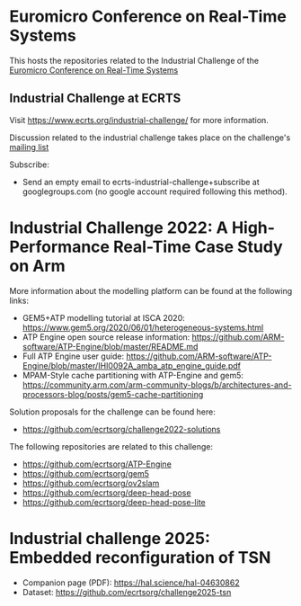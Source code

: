 # Euromicro Conference on Real-Time Systems

This hosts the repositories related to the Industrial Challenge of the
[Euromicro Conference on Real-Time Systems](www.ecrts.org)

## Industrial Challenge at ECRTS
Visit https://www.ecrts.org/industrial-challenge/ for more information.

Discussion related to the industrial challenge takes place on the
challenge's [mailing list](https://groups.google.com/g/ecrts-industrial-challenge)

Subscribe:
 * Send an empty email to ecrts-industrial-challenge+subscribe at
   googlegroups.com (no google account required following this method).

# Industrial Challenge 2022: A High-Performance Real-Time Case Study on Arm

More information about the modelling platform can be found at the following links: 

* GEM5+ATP modelling tutorial at ISCA 2020: https://www.gem5.org/2020/06/01/heterogeneous-systems.html
* ATP Engine open source release information: https://github.com/ARM-software/ATP-Engine/blob/master/README.md
* Full ATP Engine user guide: https://github.com/ARM-software/ATP-Engine/blob/master/IHI0092A_amba_atp_engine_guide.pdf
* MPAM-Style cache partitioning with ATP-Engine and gem5: https://community.arm.com/arm-community-blogs/b/architectures-and-processors-blog/posts/gem5-cache-partitioning

Solution proposals for the challenge can be found here:
* https://github.com/ecrtsorg/challenge2022-solutions

The following repositories are related to this challenge:
* https://github.com/ecrtsorg/ATP-Engine
* https://github.com/ecrtsorg/gem5
* https://github.com/ecrtsorg/ov2slam
* https://github.com/ecrtsorg/deep-head-pose
* https://github.com/ecrtsorg/deep-head-pose-lite

# Industrial challenge 2025: Embedded reconfiguration of TSN

* Companion page (PDF): https://hal.science/hal-04630862
* Dataset: https://github.com/ecrtsorg/challenge2025-tsn
